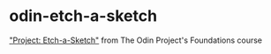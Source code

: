 # odin-etch-a-sketch

["Project: Etch-a-Sketch"](https://www.theodinproject.com/lessons/foundations-etch-a-sketch) from The Odin Project's Foundations course
